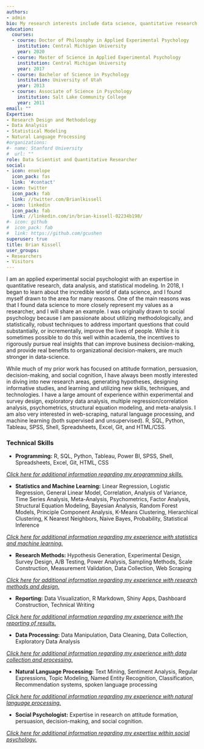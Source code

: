 ```yaml
---
authors:
- admin
bio: My research interests include data science, quantitative research, research methodology, and the intersection between data science and social psychology.
education:
  courses:
  - course: Doctor of Philosophy in Applied Experimental Psychology
    institution: Central Michigan University
    year: 2020
  - course: Master of Science in Applied Experimental Psychology
    institution: Central Michigan University
    year: 2017
  - course: Bachelor of Science in Psychology
    institution: University of Utah 
    year: 2013
  - course: Associate of Science in Psychology
    institution: Salt Lake Community College  
    year: 2011
email: ""
Expertise:
- Research Design and Methodology
- Data Analysis
- Statistical Modeling
- Natural Language Processing
#organizations:
#- name: Stanford University
#  url: ""
role: Data Scientist and Quantitative Researcher
social:
- icon: envelope
  icon_pack: fas
  link: '#contact'
- icon: twitter
  icon_pack: fab
  link: //twitter.com/Brianlkissell
- icon: linkedin
  icon_pack: fab
  link: //linkedin.com/in/brian-kissell-02234b198/
#- icon: github
#  icon_pack: fab
#  link: https://github.com/gcushen
superuser: true
title: Brian Kissell
user_groups:
- Researchers
- Visitors
---
```


I am an applied experimental social psychologist with an expertise in quantitative research, data analysis, and statistical modeling. In 2018, I began to learn about the incredible world of data science, and I found myself drawn to the area for many reasons. One of the main reasons was that I found data science to more closely represent my values as a researcher, and I will share an example. I was originally drawn to social psychology because I am passionate about utilizing methodologically, and statistically, robust techniques to address important questions that could substantially, or incrementally, improve the lives of people. While it is sometimes possible to do this well within academia, the incentives to rigorously pursue real insights that can improve business decision-making, and provide real benefits to organizational decision-makers, are much stronger in data-science.

While much of my prior work has focused on attitude formation, persuasion, decision-making, and social cognition, I have always been mostly interested in diving into new research areas, generating hypotheses, designing informative studies, and learning and utilizing new skills, techniques, and technologies. I have a large amount of experience within experimental and survey design, exploratory data analysis, multiple regression/correlation analysis, psychometrics, structural equation modeling, and meta-analysis. I am also very interested in web-scraping, natural language processing, and machine learning (both supervised and unsupervised).  R, SQL, Python, Tableau, SPSS, Shell, Spreadsheets, Excel, Git, and HTML/CSS.

### Technical Skills

+	**Programming:** R, SQL, Python, Tableau, Power BI, SPSS, Shell, Spreadsheets, Excel, Git, HTML, CSS

  *[Click here for additional information regarding my programming skills.](https://briankissell.com/post/programming-skills/)*

+	**Statistics and Machine Learning:** Linear Regression, Logistic Regression, General Linear Model, Correlation, Analysis of Variance, Time Series Analysis, Meta-Analysis, Psychometrics, Factor Analysis, Structural Equation Modeling, Bayesian Analysis, Random Forest Models, Principle Component Analysis, K-Means Clustering, Hierarchical Clustering, K Nearest Neighbors, Naive Bayes, Probability, Statistical Inference 

  *[Click here for additional information regarding my experience with statistics and machine learning.](https://briankissell.com/post/statistics-and-machine-learning/)*

+	**Research Methods:** Hypothesis Generation, Experimental Design, Survey Design, A/B Testing, Power Analysis, Sampling Methods, Scale Construction, Measurement Validation, Data Collection, Web Scraping 

  *[Click here for additional information regarding my experience with research methods and design.](https://briankissell.com/post/hypothesis-generation-research-methods-and-research-design/)*

+	**Reporting:** Data Visualization, R Markdown, Shiny Apps, Dashboard Construction, Technical Writing

  *[Click here for additional information regarding my experience with the reporting of results.](https://briankissell.com/post/science-communication/)*

+	**Data Processing:** Data Manipulation, Data Cleaning, Data Collection, Exploratory Data Analysis

  *[Click here for additional information regarding my experience with data collection and processing.]()*

+	**Natural Language Processing:** Text Mining, Sentiment Analysis, Regular Expressions, Topic Modeling, Named Entity Recognition, Classification, Recommendation systems, spoken language processing

  *[Click here for additional information regarding my experience with natural language processing.]()*

+	**Social Psychologist:** Expertise in research on attitude formation, persuasion, decision-making, and social cognition.

  *[Click here for additional information regarding my expertise within social psychology.]()*
